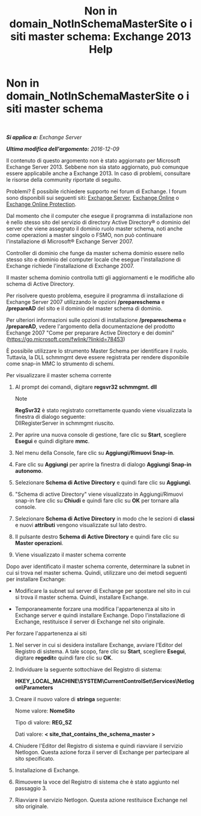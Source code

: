 ﻿---
title: 'Non in domain_NotInSchemaMasterSite o i siti master schema: Exchange 2013 Help'
TOCTitle: Non in domain_NotInSchemaMasterSite o i siti master schema
ms:assetid: 3aafd22a-d0f0-4120-a325-886fb2eb43ef
ms:mtpsurl: https://technet.microsoft.com/it-it/library/ms.exch.setupreadiness.notinschemamastersite(v=EXCHG.150)
ms:contentKeyID: 50480444
ms.date: 05/22/2018
mtps_version: v=EXCHG.150
ms.translationtype: MT
---

# Non in domain\_NotInSchemaMasterSite o i siti master schema

 

_**Si applica a:** Exchange Server_

_**Ultima modifica dell'argomento:** 2016-12-09_

Il contenuto di questo argomento non è stato aggiornato per Microsoft Exchange Server 2013. Sebbene non sia stato aggiornato, può comunque essere applicabile anche a Exchange 2013. In caso di problemi, consultare le risorse della community riportate di seguito.

Problemi? È possibile richiedere supporto nei forum di Exchange. I forum sono disponibili sui seguenti siti: [Exchange Server](https://go.microsoft.com/fwlink/p/?linkid=60612), [Exchange Online](https://go.microsoft.com/fwlink/p/?linkid=267542) o [Exchange Online Protection](https://go.microsoft.com/fwlink/p/?linkid=285351).

Dal momento che il computer che esegue il programma di installazione non è nello stesso sito del servizio di directory Active Directory® o dominio del server che viene assegnato il dominio ruolo master schema, noti anche come operazioni a master singolo o FSMO, non può continuare l'installazione di Microsoft® Exchange Server 2007.

Controller di dominio che funge da master schema dominio essere nello stesso sito e dominio del computer locale che esegue l'installazione di Exchange richiede l'installazione di Exchange 2007.

Il master schema dominio controlla tutti gli aggiornamenti e le modifiche allo schema di Active Directory.

Per risolvere questo problema, eseguire il programma di installazione di Exchange Server 2007 utilizzando le opzioni **/prepareschema** e **/prepareAD** del sito e il dominio del master schema di dominio.

Per ulteriori informazioni sulle opzioni di installazione **/prepareschema** e **/prepareAD**, vedere l'argomento della documentazione del prodotto Exchange 2007 "Come per preparare Active Directory e dei domini" (<https://go.microsoft.com/fwlink/?linkid=78453>)

È possibile utilizzare lo strumento Master Schema per identificare il ruolo. Tuttavia, la DLL schmmgmt deve essere registrata per rendere disponibile come snap-in MMC lo strumento di schemi.

Per visualizzare il master schema corrente

1.  Al prompt dei comandi, digitare **regsvr32 schmmgmt. dll**
    

    > [!NOTE]
    > <STRONG>RegSvr32</STRONG> è stato registrato correttamente quando viene visualizzata la finestra di dialogo seguente:<BR>DllRegisterServer in schmmgmt riuscito.



2.  Per aprire una nuova console di gestione, fare clic su **Start**, scegliere **Esegui** e quindi digitare **mmc**.

3.  Nel menu della Console, fare clic su **Aggiungi/Rimuovi Snap-in**.

4.  Fare clic su **Aggiungi** per aprire la finestra di dialogo **Aggiungi Snap-in autonomo**.

5.  Selezionare **Schema di Active Directory** e quindi fare clic su **Aggiungi**.

6.  "Schema di active Directory" viene visualizzato in Aggiungi/Rimuovi snap-in fare clic su **Chiudi** e quindi fare clic su **OK** per tornare alla console.

7.  Selezionare **Schema di Active Directory** in modo che le sezioni di **classi** e nuovi **attributi** vengono visualizzate sul lato destro.

8.  Il pulsante destro **Schema di Active Directory** e quindi fare clic su **Master operazioni**.

9.  Viene visualizzato il master schema corrente

Dopo aver identificato il master schema corrente, determinare la subnet in cui si trova nel master schema. Quindi, utilizzare uno dei metodi seguenti per installare Exchange:

  - Modificare la subnet sul server di Exchange per spostare nel sito in cui si trova il master schema. Quindi, installare Exchange.

  - Temporaneamente forzare una modifica l'appartenenza al sito in Exchange server e quindi installare Exchange. Dopo l'installazione di Exchange, restituisce il server di Exchange nel sito originale.

Per forzare l'appartenenza ai siti

1.  Nel server in cui si desidera installare Exchange, avviare l'Editor del Registro di sistema. A tale scopo, fare clic su **Start**, scegliere **Esegui**, digitare **regedit**e quindi fare clic su **OK**.

2.  Individuare la seguente sottochiave del Registro di sistema:
    
    **HKEY\_LOCAL\_MACHINE\\SYSTEM\\CurrentControlSet\\Services\\Netlogon\\Parameters**

3.  Creare il nuovo valore di **stringa** seguente:
    
    Nome valore: **NomeSito**
    
    Tipo di valore: **REG\_SZ**
    
    Dati valore: **\< site\_that\_contains\_the\_schema\_master \>**

4.  Chiudere l'Editor del Registro di sistema e quindi riavviare il servizio Netlogon. Questa azione forza il server di Exchange per partecipare al sito specificato.

5.  Installazione di Exchange.

6.  Rimuovere la voce del Registro di sistema che è stato aggiunto nel passaggio 3.

7.  Riavviare il servizio Netlogon. Questa azione restituisce Exchange nel sito originale.

